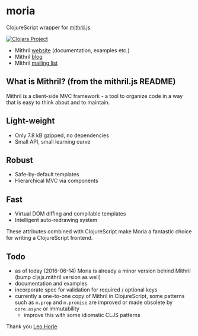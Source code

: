 # moria

ClojureScript wrapper for [mithril.js](https://github.com/lhorie/mithril.js)

[![Clojars Project](https://img.shields.io/clojars/v/moria.svg)](https://clojars.org/moria)

  * Mithril [website](http://mithril.js.org/) (documentation, examples etc.)
  * Mithril [blog](http://lhorie.github.io/mithril-blog)
  * Mithril [mailing list](https://groups.google.com/forum/#!forum/mithriljs)

## What is Mithril? (from the mithril.js README)

Mithril is a client-side MVC framework - a tool to organize code in a way that is easy to think about and to maintain.

## Light-weight

  * Only 7.8 kB gzipped, no dependencies
  * Small API, small learning curve

## Robust

  * Safe-by-default templates
  * Hierarchical MVC via components

## Fast

  * Virtual DOM diffing and compilable templates
  * Intelligent auto-redrawing system
 
These attributes combined with ClojureScript make Moria a fantastic choice for writing a ClojureScript frontend.

## Todo

  * as of today (2016-06-14) Moria is already a minor version behind Mithril (bump cljsjs.mithril version as well)
  * documentation and examples
  * incorporate spec for validation for required / optional keys
  * currently a one-to-one copy of Mithril in ClojureScript, some patterns such as `m.prop` and `m.promise` are improved or made obsolete by `core.async` or immutability
    * improve this with some idiomatic CLJS patterns
 
Thank you [Leo Horie](https://github.com/lhorie)
